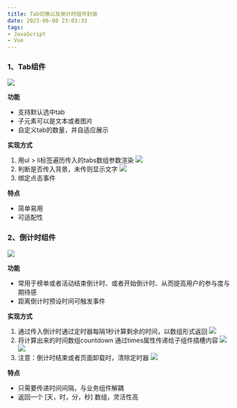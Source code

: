```yaml
---
title: Tab切换以及倒计时组件封装
date: 2023-06-08 23:03:33
tags:
- JavaScript
- Vue
---
```


### 1、Tab组件 
![](/imgs/02_common_componets/1.gif)

**功能**
  - 支持默认选中tab
  - 子元素可以是文本或者图片
  - 自定义tab的数量，并自适应展示
<!--more-->
**实现方式**
  1. 用ul > li标签遍历传入的tabs数组参数渲染
     ![](/imgs/02_common_componets/1.png)
  2. 判断是否传入背景，未传则显示文字
     ![](/imgs/02_common_componets/2.png)
  3. 绑定点击事件

**特点**
  - 简单易用
  - 可适配性

### 2、倒计时组件 
![](/imgs/02_common_componets/2.gif)

**功能**
- 常用于榜单或者活动结束倒计时、或者开始倒计时、从而提高用户的参与度与期待感
- 距离倒计时预设时间可触发事件

**实现方式**
1. 通过传入倒计时通过定时器每隔1秒计算剩余的时间，以数组形式返回
   ![](/imgs/02_common_componets/3.png)
2. 将计算出来的时间数组countdown 通过times属性传递给子组件插槽内容
   ![](/imgs/02_common_componets/4.png)
   ![](/imgs/02_common_componets/5.png)
3. 注意：倒计时结束或者页面卸载时，清除定时器
   ![](/imgs/02_common_componets/6.png)

**特点**
- 只需要传递时间间隔，与业务组件解耦
- 返回一个 [天，时，分，秒] 数组，灵活性高
